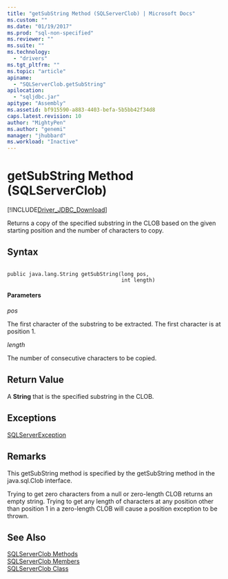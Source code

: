 ```yaml
---
title: "getSubString Method (SQLServerClob) | Microsoft Docs"
ms.custom: ""
ms.date: "01/19/2017"
ms.prod: "sql-non-specified"
ms.reviewer: ""
ms.suite: ""
ms.technology: 
  - "drivers"
ms.tgt_pltfrm: ""
ms.topic: "article"
apiname: 
  - "SQLServerClob.getSubString"
apilocation: 
  - "sqljdbc.jar"
apitype: "Assembly"
ms.assetid: bf915590-a883-4403-befa-5b5bb42f34d8
caps.latest.revision: 10
author: "MightyPen"
ms.author: "genemi"
manager: "jhubbard"
ms.workload: "Inactive"
---
```

# getSubString Method (SQLServerClob)
[!INCLUDE[Driver_JDBC_Download](../../../includes/driver_jdbc_download.md)]

  Returns a copy of the specified substring in the CLOB based on the given starting position and the number of characters to copy.  
  
## Syntax  
  
```  
  
public java.lang.String getSubString(long pos,  
                                     int length)  
```  
  
#### Parameters  
 *pos*  
  
 The first character of the substring to be extracted. The first character is at position 1.  
  
 *length*  
  
 The number of consecutive characters to be copied.  
  
## Return Value  
 A **String** that is the specified substring in the CLOB.  
  
## Exceptions  
 [SQLServerException](../../../connect/jdbc/reference/sqlserverexception-class.md)  
  
## Remarks  
 This getSubString method is specified by the getSubString method in the java.sql.Clob interface.  
  
 Trying to get zero characters from a null or zero-length CLOB returns an empty string. Trying to get any length of characters at any position other than position 1 in a zero-length CLOB will cause a position exception to be thrown.  
  
## See Also  
 [SQLServerClob Methods](../../../connect/jdbc/reference/sqlserverclob-methods.md)   
 [SQLServerClob Members](../../../connect/jdbc/reference/sqlserverclob-members.md)   
 [SQLServerClob Class](../../../connect/jdbc/reference/sqlserverclob-class.md)  
  
  
